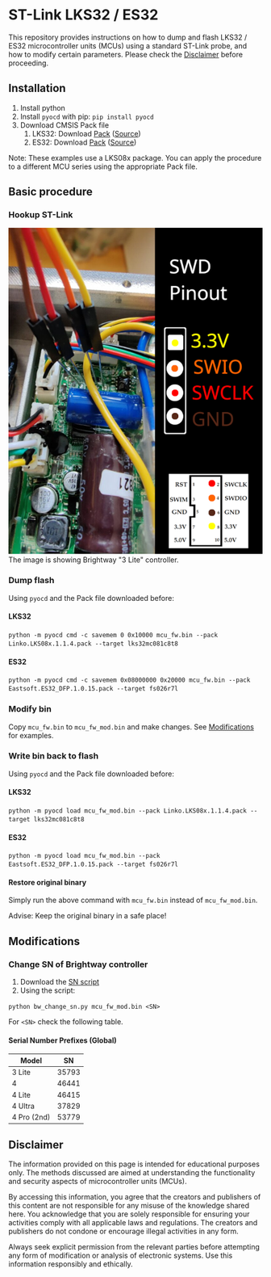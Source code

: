 # ST-Link LKS32 / ES32
This repository provides instructions on how to dump and flash LKS32 / ES32 microcontroller units (MCUs) using a standard ST-Link probe, and how to modify certain parameters. Please check the [Disclaimer](#disclaimer) before proceeding.

## Installation
1. Install python
2. Install `pyocd` with pip: `pip install pyocd`
3. Download CMSIS Pack file
    1. LKS32: Download [Pack](Linko.LKS08x.1.1.4.pack) ([Source](https://www.lksmcu.com/static/upload/file/20230113/Linko.LKS08x_v1.14.zip))
    2. ES32: Download [Pack](Eastsoft.ES32_DFP.1.0.15.pack) ([Source](https://www.essemi.com/index/article/download?id=921))

Note: These examples use a LKS08x package. You can apply the procedure to a different MCU series using the appropriate Pack file.

## Basic procedure

### Hookup ST-Link
![image](swd_pinout.png)
The image is showing Brightway "3 Lite" controller.

### Dump flash
Using `pyocd` and the Pack file downloaded before:

#### LKS32
`python -m pyocd cmd -c savemem 0 0x10000 mcu_fw.bin --pack Linko.LKS08x.1.1.4.pack --target lks32mc081c8t8`

#### ES32
`python -m pyocd cmd -c savemem 0x08000000 0x20000 mcu_fw.bin --pack Eastsoft.ES32_DFP.1.0.15.pack --target fs026r7l`


### Modify bin
Copy `mcu_fw.bin` to `mcu_fw_mod.bin` and make changes. See [Modifications](#modifications) for examples.

### Write bin back to flash
Using `pyocd` and the Pack file downloaded before:

#### LKS32
`python -m pyocd load mcu_fw_mod.bin --pack Linko.LKS08x.1.1.4.pack --target lks32mc081c8t8`

#### ES32
`python -m pyocd load mcu_fw_mod.bin --pack Eastsoft.ES32_DFP.1.0.15.pack --target fs026r7l`

#### Restore original binary
Simply run the above command with `mcu_fw.bin` instead of `mcu_fw_mod.bin`.

Advise: Keep the original binary in a safe place!

## Modifications
### Change SN of Brightway controller
1. Download the [SN script](bw_change_sn.py)
2. Using the script:

`python bw_change_sn.py mcu_fw_mod.bin <SN>`

For `<SN>` check the following table.

#### Serial Number Prefixes (Global)

| Model       | SN    |
|-------------|-------|
| 3 Lite      | 35793 |
| 4           | 46441 |
| 4 Lite      | 46415 |
| 4 Ultra     | 37829 |
| 4 Pro (2nd) | 53779 |

## Disclaimer
The information provided on this page is intended for educational purposes only. The methods discussed are aimed at understanding the functionality and security aspects of microcontroller units (MCUs).

By accessing this information, you agree that the creators and publishers of this content are not responsible for any misuse of the knowledge shared here. You acknowledge that you are solely responsible for ensuring your activities comply with all applicable laws and regulations. The creators and publishers do not condone or encourage illegal activities in any form.

Always seek explicit permission from the relevant parties before attempting any form of modification or analysis of electronic systems. Use this information responsibly and ethically.
